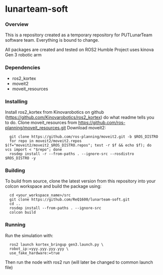 # lunarteam-soft
### Overview

This is a repository created as a temporary repository for PUTLunarTeam software team. Everything is bound to change.

All packages are created and tested on ROS2 Humble
Project uses kinova Gen 3 robotic arm

### Dependencies

- ros2_kortex
- moveit2
- moveit_resources

### Installing

Install ros2_kortex from Kinovarobotics on github (https://github.com/Kinovarobotics/ros2_kortex) do what readme tells you to do.
Clone moveit_resources from https://github.com/ros-planning/moveit_resources.git
Download moveit2:
~~~
  git clone https://github.com/ros-planning/moveit2.git -b $ROS_DISTRO
  for repo in moveit2/moveit2.repos $(f="moveit2/moveit2_$ROS_DISTRO.repos"; test -r $f && echo $f); do vcs import < "$repo"; done
  rosdep install -r --from-paths . --ignore-src --rosdistro $ROS_DISTRO -y
~~~

### Building

To build from source, clone the latest version from this repository into your colcon workspace and build the package using:
~~~
  cd <your_workspace_name>/src
  git clone https://github.com/ReQ1600/lunarteam-soft.git
  cd ..
  rosdep install --from-paths . --ignore-src
  colcon build
~~~

### Running

Run the simulation with:
~~~
  ros2 launch kortex_bringup gen3.launch.py \
  robot_ip:=yyy.yyy.yyy.yyy \
  use_fake_hardware:=true
~~~
Then run the node with ros2 run (will later be changed to common launch file)
